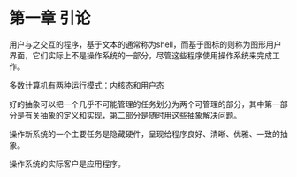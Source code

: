 # 第一章 引论

用户与之交互的程序，基于文本的通常称为shell，而基于图标的则称为图形用户界面，它们实际上不是操作系统的一部分，尽管这些程序使用操作系统来完成工作。

多数计算机有两种运行模式：内核态和用户态

好的抽象可以把一个几乎不可能管理的任务划分为两个可管理的部分，其中第一部分是有关抽象的定义和实现，第二部分是随时用这些抽象解决问题。

操作新系统的一个主要任务是隐藏硬件，呈现给程序良好、清晰、优雅、一致的抽象。

操作系统的实际客户是应用程序。

